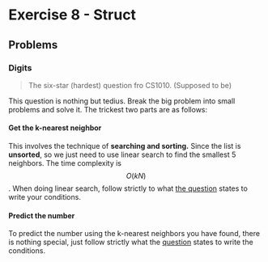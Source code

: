 # Exercise 8 - Struct

## Problems

### Digits

> The six-star (hardest) question fro CS1010. (Supposed to be)

This question is nothing but tedius. Break the big problem into small problems and solve it. The trickest two parts are as follows:

#### Get the k-nearest neighbor

This involves the technique of **searching and sorting.** Since the list is **unsorted**, so we just need to use linear search to find the smallest 5 neighbors. The time complexity is $$O(kN)$$. When doing linear search, follow strictly to what [the question](https://nus-cs1010.github.io/2425-s1/exercises/ex08.html#breaking-ties) states to write your conditions.

#### Predict the number

To predict the number using the k-nearest neighbors you have found, there is nothing special, just follow strictly what the [question](https://nus-cs1010.github.io/2425-s1/exercises/ex08.html#breaking-ties) states to write the conditions.

